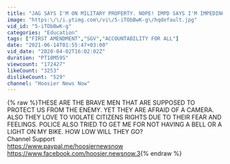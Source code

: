 ```yaml
---
title: "JAG SAYS I'M ON MILITARY PROPERTY. NOPE! IMPD SAYS I'M IMPEDING TRAFFIC. 1ST AMENDMENT AUDIT FAIL P2"
image: "https:\/\/i.ytimg.com\/vi\/5-iTObBwK-g\/hqdefault.jpg"
vid_id: "5-iTObBwK-g"
categories: "Education"
tags: ["FIRST AMENDMENT","SGV","ACCOUNTABILITY FOR ALL"]
date: "2021-06-14T01:55:47+03:00"
vid_date: "2020-04-02T16:02:02Z"
duration: "PT18M59S"
viewcount: "172427"
likeCount: "3253"
dislikeCount: "529"
channel: "Hoosier News Now"
---
```

{% raw %}THESE ARE THE BRAVE MEN THAT ARE SUPPOSED TO PROTECT US FROM THE ENEMY. YET THEY ARE AFRAID OF A CAMERA. ALSO THEY LOVE TO VIOLATE CITIZENS RIGHTS DUE TO THEIR FEAR AND FEELINGS. POLICE ALSO TRIED TO GET ME FOR NOT HAVING A BELL OR A LIGHT ON MY BIKE. HOW LOW WILL THEY GO?<br />Channel Support<br /><a rel="nofollow" target="blank" href="https://www.paypal.me/hoosiernewsnow">https://www.paypal.me/hoosiernewsnow</a><br /><a rel="nofollow" target="blank" href="https://www.facebook.com/hoosier.newsnow.3">https://www.facebook.com/hoosier.newsnow.3</a>{% endraw %}

